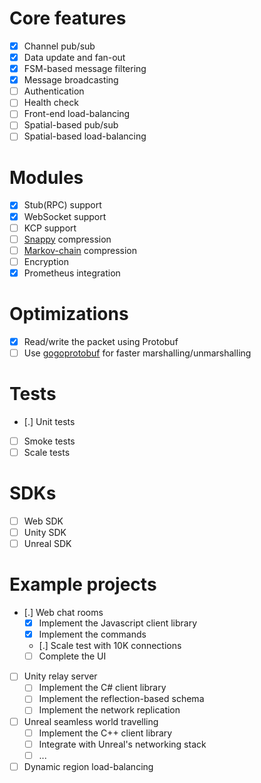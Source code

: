 # Core features
- [x] Channel pub/sub
- [x] Data update and fan-out
- [x] FSM-based message filtering
- [x] Message broadcasting
- [ ] Authentication
- [ ] Health check
- [ ] Front-end load-balancing
- [ ] Spatial-based pub/sub
- [ ] Spatial-based load-balancing

# Modules
- [x] Stub(RPC) support
- [x] WebSocket support
- [ ] KCP support
- [ ] [Snappy](https://github.com/golang/snappy) compression
- [ ] [Markov-chain](https://en.wikipedia.org/wiki/Markov_chain) compression
- [ ] Encryption
- [x] Prometheus integration

# Optimizations
- [x] Read/write the packet using Protobuf
- [ ] Use [gogoprotobuf](https://github.com/gogo/protobuf) for faster marshalling/unmarshalling

# Tests
- [.] Unit tests
- [ ] Smoke tests
- [ ] Scale tests

# SDKs
- [ ] Web SDK
- [ ] Unity SDK
- [ ] Unreal SDK

# Example projects
- [.] Web chat rooms
    - [x] Implement the Javascript client library
    - [x] Implement the commands
    - [.] Scale test with 10K connections
    - [ ] Complete the UI
- [ ] Unity relay server
    - [ ] Implement the C# client library
    - [ ] Implement the reflection-based schema
    - [ ] Implement the network replication
- [ ] Unreal seamless world travelling
    - [ ] Implement the C++ client library
    - [ ] Integrate with Unreal's networking stack
    - [ ] ...
- [ ] Dynamic region load-balancing
